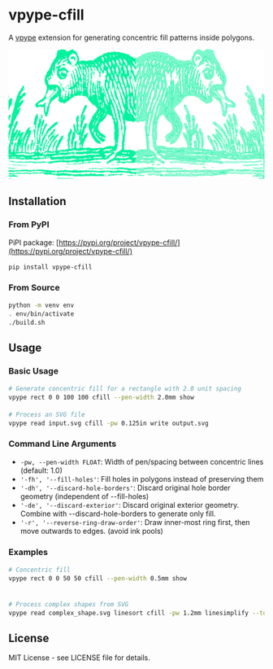 # vpype-cfill

A [vpype](https://github.com/abey79/vpype) extension for generating concentric fill patterns inside polygons.

![Screenshot comparing input solid fill and resulting concentric fill](https://raw.githubusercontent.com/map-blasterson/vpype-cfill/main/doc/demo.png)

## Installation

### From PyPI

PiPI package: [https://pypi.org/project/vpype-cfill/](https://pypi.org/project/vpype-cfill/)

```
pip install vpype-cfill
```

### From Source

```bash
python -m venv env
. env/bin/activate
./build.sh
```

## Usage

### Basic Usage

```bash
# Generate concentric fill for a rectangle with 2.0 unit spacing
vpype rect 0 0 100 100 cfill --pen-width 2.0mm show

# Process an SVG file
vpype read input.svg cfill -pw 0.125in write output.svg
```

### Command Line Arguments

- `-pw, --pen-width FLOAT`: Width of pen/spacing between concentric lines (default: 1.0)
- `'-fh', '--fill-holes'`: Fill holes in polygons instead of preserving them
- `'-dh', '--discard-hole-borders'`: Discard original hole border geometry (independent of --fill-holes)
- `'-de', '--discard-exterior'`: Discard original exterior geometry. Combine with --discard-hole-borders to generate only fill.
- `'-r', '--reverse-ring-draw-order'`: Draw inner-most ring first, then move outwards to edges. (avoid ink pools)

### Examples

```bash
# Concentric fill
vpype rect 0 0 50 50 cfill --pen-width 0.5mm show


# Process complex shapes from SVG
vpype read complex_shape.svg linesort cfill -pw 1.2mm linesimplify --tolerance 0.05mm write filled_output.svg
```

## License

MIT License - see LICENSE file for details.
